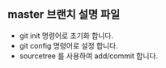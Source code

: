 ## master 브랜치 설명 파일
* git init 명령어로 초기화 합니다.
* git config 명령어로 설정 합니다.
* sourcetree 를 사용하여 add/commit 합니다.
